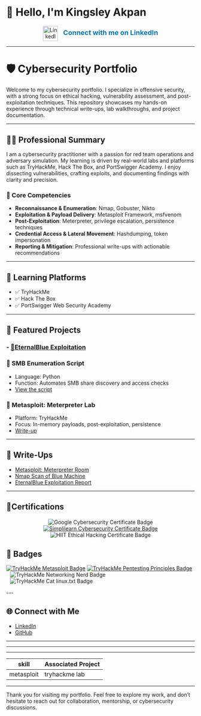 # 👋 Hello, I'm Kingsley Akpan

<!-- LinkedIn Profile Embed -->
<div style="text-align: center; margin-top: 20px;">
  <a href="https://www.linkedin.com/in/kingsleyakpan/" target="_blank" style="text-decoration: none;">
    <img src="https://cdn-icons-png.flaticon.com/512/174/174857.png" alt="LinkedIn" width="40" height="40" style="vertical-align: middle; margin-right: 10px;">
    <span style="font-size: 18px; font-weight: bold; color: #0077b5;">Connect with me on LinkedIn</span>
  </a>
</div>

---

# 🛡️ Cybersecurity Portfolio

Welcome to my cybersecurity portfolio. I specialize in offensive security, with a strong focus on ethical hacking, vulnerability assessment, and post-exploitation techniques. This repository showcases my hands-on experience through technical write-ups, lab walkthroughs, and project documentation.

---

## 👨‍💻 Professional Summary

I am a cybersecurity practitioner with a passion for red team operations and adversary simulation. My learning is driven by real-world labs and platforms such as TryHackMe, Hack The Box, and PortSwigger Academy. I enjoy dissecting vulnerabilities, crafting exploits, and documenting findings with clarity and precision.

### 🔧 Core Competencies
- **Reconnaissance & Enumeration**: Nmap, Gobuster, Nikto  
- **Exploitation & Payload Delivery**: Metasploit Framework, msfvenom  
- **Post-Exploitation**: Meterpreter, privilege escalation, persistence techniques  
- **Credential Access & Lateral Movement**: Hashdumping, token impersonation  
- **Reporting & Mitigation**: Professional write-ups with actionable recommendations  

---

## 🧠 Learning Platforms
- ✅ TryHackMe
- ✅ Hack The Box
- ✅ PortSwigger Web Security Academy

---

## 📂 Featured Projects

### - [🧨EternalBlue Exploitation](https://github.com/cybmeadow/EternalBlue-Exploitation)

### 🧪 SMB Enumeration Script
- Language: Python
- Function: Automates SMB share discovery and access checks
- [View the script](scripts/smb_enum.py)

### 🧠 Metasploit: Meterpreter Lab
- Platform: TryHackMe
- Focus: In-memory payloads, post-exploitation, persistence
- [Write-up]()

---

## 📝 Write-Ups
- [Metasploit: Meterpreter Room](metasploit-meterpreter-writeup.md)  
- [Nmap Scan of Blue Machine](blue-nmap-scan.md)  
- [EternalBlue Exploitation Report](reports/eternalblue-report.pdf)

---

## 🏅Certifications                                               
<div style="text-align: center; margin-top: 20px;">
  <span style="display: inline-block; margin: 0 10px;">
    <img 
      src="https://img.shields.io/badge/-Google%20Cybersecurity-4285F4?style=for-the-badge&logo=Google&logoColor=white" 
      alt="Google Cybersecurity Certificate Badge" 
    />
  </span>
  <span style="display: inline-block; margin: 0 10px;">
    <a href="https://www.simplilearn.com/" target="_blank">
      <img 
        src="https://img.shields.io/badge/-Simplilearn%20Cybersecurity%20Certificate-0076BC?style=for-the-badge&logo=Simplilearn&logoColor=white" 
        alt="Simplilearn Cybersecurity Certificate Badge" 
      />
    </a>
  </span>
  <span style="display: inline-block; margin: 0 10px;">
    <img 
      src="https://img.shields.io/badge/-HIIT%20Ethical%20Hacking-800080?style=for-the-badge&logo=Hack%20The%20Box&logoColor=white" 
      alt="HIIT Ethical Hacking Certificate Badge" 
    />
  </span>
</div>
<!-- Add more badges or certification logos here -->

## 🏅 Badges
[![TryHackMe Metasploit Badge](https://img.shields.io/badge/-TryHackMe%20Metasploit-CC0000?style=for-the-badge&logo=TryHackMe&logoColor=white)](https://github.com/cybmeadow/EternalBlue-Exploitation/blob/main/Tryhackme%20Badges/Metasploitable%20badge.jpg)
[![TryHackMe Pentesting Principles Badge](https://img.shields.io/badge/-TryHackMe%20Pentesting%20Principles-CC0000?style=for-the-badge&logo=TryHackMe&logoColor=white)](https://github.com/cybmeadow/EternalBlue-Exploitation/blob/main/Tryhackme%20Badges/Pentesting%20Principles%20Badge.jpg)
  <span style="display: inline-block; margin: 0 10px;">
    <img 
      src="https://img.shields.io/badge/-TryHackMe%20Networking%20Nerd-CC0000?style=for-the-badge&logo=TryHackMe&logoColor=white" 
      alt="TryHackMe Networking Nerd Badge" 
    />
  </span>
  <span style="display: inline-block; margin: 0 10px;">
    <img 
      src="https://img.shields.io/badge/-TryHackMe%20Cat%20linux.txt-CC0000?style=for-the-badge&logo=TryHackMe&logoColor=white" 
      alt="TryHackMe Cat linux.txt Badge" 
    />
  </span>
</div>
<!-- Add more badges or certification logos here -->                           
---

## 🌐 Connect with Me
- [LinkedIn](https://www.linkedin.com/in/kingsleyakpan)
- [GitHub](https://github.com/cybmeadow)

---


---
---
| skill                       | Associated Project        |
|-----------------------------|---------------------------|
|metasploit                   |  tryhackme lab            |

---
Thank you for visiting my portfolio. Feel free to explore my work, and don’t hesitate to reach out for collaboration, mentorship, or cybersecurity discussions.
